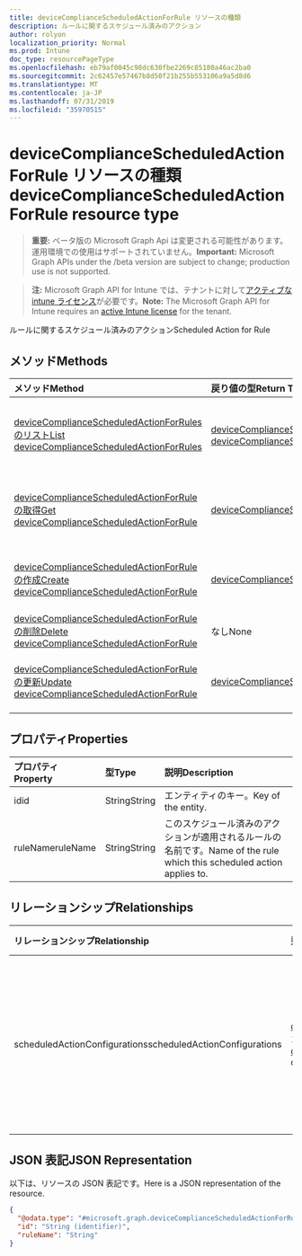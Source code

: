 ```yaml
---
title: deviceComplianceScheduledActionForRule リソースの種類
description: ルールに関するスケジュール済みのアクション
author: rolyon
localization_priority: Normal
ms.prod: Intune
doc_type: resourcePageType
ms.openlocfilehash: eb79af0045c98dc630fbe2269c85180a46ac2ba0
ms.sourcegitcommit: 2c62457e57467b8d50f21b255b553106a9a5d8d6
ms.translationtype: MT
ms.contentlocale: ja-JP
ms.lasthandoff: 07/31/2019
ms.locfileid: "35970515"
---
```

# <a name="devicecompliancescheduledactionforrule-resource-type"></a><span data-ttu-id="15dff-103">deviceComplianceScheduledActionForRule リソースの種類</span><span class="sxs-lookup"><span data-stu-id="15dff-103">deviceComplianceScheduledActionForRule resource type</span></span>

> <span data-ttu-id="15dff-104">**重要:** ベータ版の Microsoft Graph Api は変更される可能性があります。運用環境での使用はサポートされていません。</span><span class="sxs-lookup"><span data-stu-id="15dff-104">**Important:** Microsoft Graph APIs under the /beta version are subject to change; production use is not supported.</span></span>

> <span data-ttu-id="15dff-105">**注:** Microsoft Graph API for Intune では、テナントに対して[アクティブな intune ライセンス](https://go.microsoft.com/fwlink/?linkid=839381)が必要です。</span><span class="sxs-lookup"><span data-stu-id="15dff-105">**Note:** The Microsoft Graph API for Intune requires an [active Intune license](https://go.microsoft.com/fwlink/?linkid=839381) for the tenant.</span></span>

<span data-ttu-id="15dff-106">ルールに関するスケジュール済みのアクション</span><span class="sxs-lookup"><span data-stu-id="15dff-106">Scheduled Action for Rule</span></span>

## <a name="methods"></a><span data-ttu-id="15dff-107">メソッド</span><span class="sxs-lookup"><span data-stu-id="15dff-107">Methods</span></span>
|<span data-ttu-id="15dff-108">メソッド</span><span class="sxs-lookup"><span data-stu-id="15dff-108">Method</span></span>|<span data-ttu-id="15dff-109">戻り値の型</span><span class="sxs-lookup"><span data-stu-id="15dff-109">Return Type</span></span>|<span data-ttu-id="15dff-110">説明</span><span class="sxs-lookup"><span data-stu-id="15dff-110">Description</span></span>|
|:---|:---|:---|
|[<span data-ttu-id="15dff-111">deviceComplianceScheduledActionForRules のリスト</span><span class="sxs-lookup"><span data-stu-id="15dff-111">List deviceComplianceScheduledActionForRules</span></span>](../api/intune-deviceconfig-devicecompliancescheduledactionforrule-list.md)|<span data-ttu-id="15dff-112">[deviceComplianceScheduledActionForRule](../resources/intune-deviceconfig-devicecompliancescheduledactionforrule.md) コレクション</span><span class="sxs-lookup"><span data-stu-id="15dff-112">[deviceComplianceScheduledActionForRule](../resources/intune-deviceconfig-devicecompliancescheduledactionforrule.md) collection</span></span>|<span data-ttu-id="15dff-113">[deviceComplianceScheduledActionForRule](../resources/intune-deviceconfig-devicecompliancescheduledactionforrule.md) オブジェクトのプロパティとリレーションシップをリストします。</span><span class="sxs-lookup"><span data-stu-id="15dff-113">List properties and relationships of the [deviceComplianceScheduledActionForRule](../resources/intune-deviceconfig-devicecompliancescheduledactionforrule.md) objects.</span></span>|
|[<span data-ttu-id="15dff-114">deviceComplianceScheduledActionForRule の取得</span><span class="sxs-lookup"><span data-stu-id="15dff-114">Get deviceComplianceScheduledActionForRule</span></span>](../api/intune-deviceconfig-devicecompliancescheduledactionforrule-get.md)|[<span data-ttu-id="15dff-115">deviceComplianceScheduledActionForRule</span><span class="sxs-lookup"><span data-stu-id="15dff-115">deviceComplianceScheduledActionForRule</span></span>](../resources/intune-deviceconfig-devicecompliancescheduledactionforrule.md)|<span data-ttu-id="15dff-116">[deviceComplianceScheduledActionForRule](../resources/intune-deviceconfig-devicecompliancescheduledactionforrule.md) オブジェクトのプロパティとリレーションシップを読み取ります。</span><span class="sxs-lookup"><span data-stu-id="15dff-116">Read properties and relationships of the [deviceComplianceScheduledActionForRule](../resources/intune-deviceconfig-devicecompliancescheduledactionforrule.md) object.</span></span>|
|[<span data-ttu-id="15dff-117">deviceComplianceScheduledActionForRule の作成</span><span class="sxs-lookup"><span data-stu-id="15dff-117">Create deviceComplianceScheduledActionForRule</span></span>](../api/intune-deviceconfig-devicecompliancescheduledactionforrule-create.md)|[<span data-ttu-id="15dff-118">deviceComplianceScheduledActionForRule</span><span class="sxs-lookup"><span data-stu-id="15dff-118">deviceComplianceScheduledActionForRule</span></span>](../resources/intune-deviceconfig-devicecompliancescheduledactionforrule.md)|<span data-ttu-id="15dff-119">新しい [deviceComplianceScheduledActionForRule](../resources/intune-deviceconfig-devicecompliancescheduledactionforrule.md) オブジェクトを作成します。</span><span class="sxs-lookup"><span data-stu-id="15dff-119">Create a new [deviceComplianceScheduledActionForRule](../resources/intune-deviceconfig-devicecompliancescheduledactionforrule.md) object.</span></span>|
|[<span data-ttu-id="15dff-120">deviceComplianceScheduledActionForRule の削除</span><span class="sxs-lookup"><span data-stu-id="15dff-120">Delete deviceComplianceScheduledActionForRule</span></span>](../api/intune-deviceconfig-devicecompliancescheduledactionforrule-delete.md)|<span data-ttu-id="15dff-121">なし</span><span class="sxs-lookup"><span data-stu-id="15dff-121">None</span></span>|<span data-ttu-id="15dff-122">[deviceComplianceScheduledActionForRule](../resources/intune-deviceconfig-devicecompliancescheduledactionforrule.md) を削除します。</span><span class="sxs-lookup"><span data-stu-id="15dff-122">Deletes a [deviceComplianceScheduledActionForRule](../resources/intune-deviceconfig-devicecompliancescheduledactionforrule.md).</span></span>|
|[<span data-ttu-id="15dff-123">deviceComplianceScheduledActionForRule の更新</span><span class="sxs-lookup"><span data-stu-id="15dff-123">Update deviceComplianceScheduledActionForRule</span></span>](../api/intune-deviceconfig-devicecompliancescheduledactionforrule-update.md)|[<span data-ttu-id="15dff-124">deviceComplianceScheduledActionForRule</span><span class="sxs-lookup"><span data-stu-id="15dff-124">deviceComplianceScheduledActionForRule</span></span>](../resources/intune-deviceconfig-devicecompliancescheduledactionforrule.md)|<span data-ttu-id="15dff-125">[deviceComplianceScheduledActionForRule](../resources/intune-deviceconfig-devicecompliancescheduledactionforrule.md) オブジェクトのプロパティを更新します。</span><span class="sxs-lookup"><span data-stu-id="15dff-125">Update the properties of a [deviceComplianceScheduledActionForRule](../resources/intune-deviceconfig-devicecompliancescheduledactionforrule.md) object.</span></span>|

## <a name="properties"></a><span data-ttu-id="15dff-126">プロパティ</span><span class="sxs-lookup"><span data-stu-id="15dff-126">Properties</span></span>
|<span data-ttu-id="15dff-127">プロパティ</span><span class="sxs-lookup"><span data-stu-id="15dff-127">Property</span></span>|<span data-ttu-id="15dff-128">型</span><span class="sxs-lookup"><span data-stu-id="15dff-128">Type</span></span>|<span data-ttu-id="15dff-129">説明</span><span class="sxs-lookup"><span data-stu-id="15dff-129">Description</span></span>|
|:---|:---|:---|
|<span data-ttu-id="15dff-130">id</span><span class="sxs-lookup"><span data-stu-id="15dff-130">id</span></span>|<span data-ttu-id="15dff-131">String</span><span class="sxs-lookup"><span data-stu-id="15dff-131">String</span></span>|<span data-ttu-id="15dff-132">エンティティのキー。</span><span class="sxs-lookup"><span data-stu-id="15dff-132">Key of the entity.</span></span>|
|<span data-ttu-id="15dff-133">ruleName</span><span class="sxs-lookup"><span data-stu-id="15dff-133">ruleName</span></span>|<span data-ttu-id="15dff-134">String</span><span class="sxs-lookup"><span data-stu-id="15dff-134">String</span></span>|<span data-ttu-id="15dff-135">このスケジュール済みのアクションが適用されるルールの名前です。</span><span class="sxs-lookup"><span data-stu-id="15dff-135">Name of the rule which this scheduled action applies to.</span></span>|

## <a name="relationships"></a><span data-ttu-id="15dff-136">リレーションシップ</span><span class="sxs-lookup"><span data-stu-id="15dff-136">Relationships</span></span>
|<span data-ttu-id="15dff-137">リレーションシップ</span><span class="sxs-lookup"><span data-stu-id="15dff-137">Relationship</span></span>|<span data-ttu-id="15dff-138">型</span><span class="sxs-lookup"><span data-stu-id="15dff-138">Type</span></span>|<span data-ttu-id="15dff-139">説明</span><span class="sxs-lookup"><span data-stu-id="15dff-139">Description</span></span>|
|:---|:---|:---|
|<span data-ttu-id="15dff-140">scheduledActionConfigurations</span><span class="sxs-lookup"><span data-stu-id="15dff-140">scheduledActionConfigurations</span></span>|<span data-ttu-id="15dff-141">[deviceComplianceActionItem](../resources/intune-deviceconfig-devicecomplianceactionitem.md) コレクション</span><span class="sxs-lookup"><span data-stu-id="15dff-141">[deviceComplianceActionItem](../resources/intune-deviceconfig-devicecomplianceactionitem.md) collection</span></span>|<span data-ttu-id="15dff-142">このコンプライアンス ポリシーに関する、スケジュール済みアクションの構成のリストです。</span><span class="sxs-lookup"><span data-stu-id="15dff-142">The list of scheduled action configurations for this compliance policy.</span></span>|

## <a name="json-representation"></a><span data-ttu-id="15dff-143">JSON 表記</span><span class="sxs-lookup"><span data-stu-id="15dff-143">JSON Representation</span></span>
<span data-ttu-id="15dff-144">以下は、リソースの JSON 表記です。</span><span class="sxs-lookup"><span data-stu-id="15dff-144">Here is a JSON representation of the resource.</span></span>
<!-- {
  "blockType": "resource",
  "keyProperty": "id",
  "@odata.type": "microsoft.graph.deviceComplianceScheduledActionForRule"
}
-->
``` json
{
  "@odata.type": "#microsoft.graph.deviceComplianceScheduledActionForRule",
  "id": "String (identifier)",
  "ruleName": "String"
}
```





